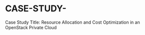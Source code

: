 # CASE-STUDY-

Case Study Title: Resource Allocation and Cost Optimization in an OpenStack Private Cloud

